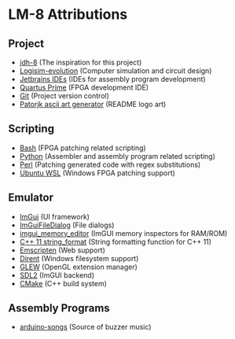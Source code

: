 # LM-8 Attributions
## Project
- [jdh-8](https://github.com/jdah/jdh-8) (The inspiration for this project)
- [Logisim-evolution](https://github.com/logisim-evolution/logisim-evolution) 
  (Computer simulation and circuit design)
- [Jetbrains IDEs](https://www.jetbrains.com/) (IDEs for assembly program development)
- [Quartus Prime](https://www.intel.com/content/www/us/en/software/programmable/quartus-prime/overview.html)
  (FPGA development IDE)
- [Git](https://git-scm.com/) (Project version control)
- [Patorjk ascii art generator](https://patorjk.com/software/taag/#p=display&f=ANSI%20Shadow&t=LM-8) 
  (README logo art)
## Scripting
- [Bash](https://www.gnu.org/software/bash/) (FPGA patching related scripting)
- [Python](https://www.python.org/downloads/) (Assembler and assembly program related scripting)
- [Perl](https://www.perl.org/) (Patching generated code with regex substitutions)
- [Ubuntu WSL](https://ubuntu.com/wsl) (Windows FPGA patching support)
## Emulator
- [ImGui](https://github.com/ocornut/imgui) (UI framework)
- [ImGuiFileDialog](https://github.com/aiekick/ImGuiFileDialog) (File dialogs)
- [imgui_memory_editor](https://github.com/ocornut/imgui_club/tree/master/imgui_memory_editor) 
  (ImGUI memory inspectors for RAM/ROM)
- [C++ 11 string_format](https://stackoverflow.com/a/26221725) (String formatting function for C++ 11)
- [Emscripten](https://emscripten.org/) (Web support)
- [Dirent](https://github.com/tronkko/dirent) (Windows filesystem support)
- [GLEW](http://glew.sourceforge.net/) (OpenGL extension manager)
- [SDL2](https://www.libsdl.org/) (ImGUI backend)
- [CMake](https://cmake.org/) (C++ build system)
## Assembly Programs
- [arduino-songs](https://github.com/robsoncouto/arduino-songs) (Source of buzzer music)
